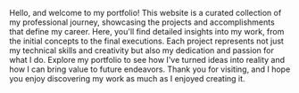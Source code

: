 Hello, and welcome to my portfolio! This website is a curated collection of my professional journey, showcasing the projects and accomplishments that define my career. Here, you'll find detailed insights into my work, from the initial concepts to the final executions. Each project represents not just my technical skills and creativity but also my dedication and passion for what I do. Explore my portfolio to see how I've turned ideas into reality and how I can bring value to future endeavors. Thank you for visiting, and I hope you enjoy discovering my work as much as I enjoyed creating it.
